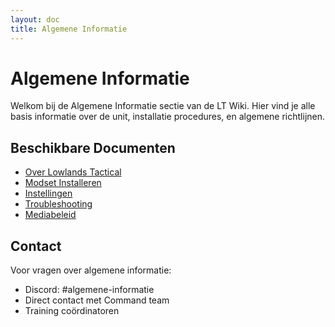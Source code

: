```yaml
---
layout: doc
title: Algemene Informatie
---
```


# Algemene Informatie

Welkom bij de Algemene Informatie sectie van de LT Wiki. Hier vind je alle basis informatie over de unit, installatie procedures, en algemene richtlijnen.

## Beschikbare Documenten

- [Over Lowlands Tactical](/algemene-informatie/over-lowlands-tactical)
- [Modset Installeren](/algemene-informatie/modset-installeren)
- [Instellingen](/algemene-informatie/instellingen)
- [Troubleshooting](/algemene-informatie/troubleshooting)
- [Mediabeleid](/algemene-informatie/mediabeleid)

## Contact

Voor vragen over algemene informatie:
- Discord: #algemene-informatie
- Direct contact met Command team
- Training coördinatoren 